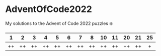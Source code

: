 # AdventOfCode2022
My solutions to the Advent of Code 2022 puzzles ❄️

| 1 | 2 | 3 | 4 | 5 | 6 | 7 | 8 | 10 | 11 | 20 | 21 | 25 |
| :---: | :---: | :---: | :---: | :---: | :---: | :---: | :---: | :---: | :---: | :---: | :---: | :---: |
| ++ | ++ | ++ | ++ | ++ | ++ | ++ | ++ | ++ | ++ | ++ | ++ | + |
